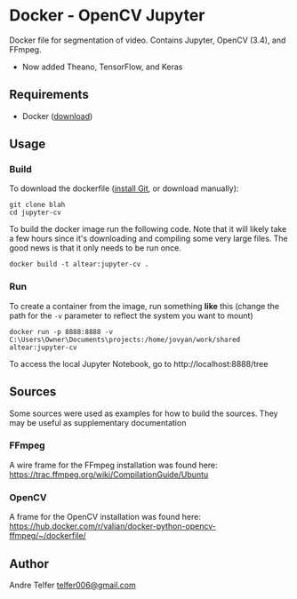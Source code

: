 # Docker - OpenCV Jupyter
Docker file for segmentation of video. Contains Jupyter, OpenCV (3.4), and FFmpeg. 
- Now added Theano, TensorFlow, and Keras

## Requirements 
- Docker ([download](https://www.docker.com/products/docker-desktop))

## Usage
### Build
To download the dockerfile ([install Git](https://git-scm.com/downloads), or download manually):
```
git clone blah
cd jupyter-cv
```

To build the docker image run the following code. Note that it will likely take a few hours since it's downloading and compiling some very large files. The good news is that it only needs to be run once.
```
docker build -t altear:jupyter-cv .
```

### Run
To create a container from the image, run something **like** this (change the path for the `-v` parameter to reflect the system you want to mount) 
```
docker run -p 8888:8888 -v C:\Users\Owner\Documents\projects:/home/jovyan/work/shared altear:jupyter-cv
```

To access the local Jupyter Notebook, go to
http://localhost:8888/tree

## Sources
Some sources were used as examples for how to build the sources. They may be useful as supplementary documentation 

### FFmpeg 
A wire frame for the FFmpeg installation was found here:
https://trac.ffmpeg.org/wiki/CompilationGuide/Ubuntu

### OpenCV
A frame for the OpenCV installation was found here:
https://hub.docker.com/r/valian/docker-python-opencv-ffmpeg/~/dockerfile/

## Author

Andre Telfer
telfer006@gmail.com